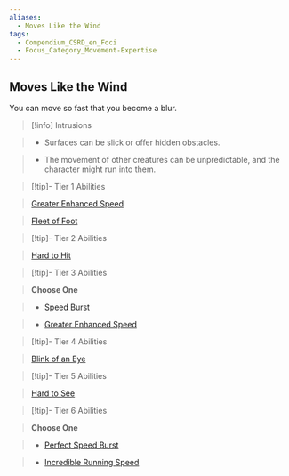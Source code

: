 ```yaml
---
aliases:
  - Moves Like the Wind
tags:
  - Compendium_CSRD_en_Foci
  - Focus_Category_Movement-Expertise
---
```

  
    
## Moves Like the Wind    
You can move so fast that you become a blur.    
  
>[!info] Intrusions    
>- Surfaces can be slick or offer hidden obstacles.    
>- The movement of other creatures can be unpredictable, and the character might run into them.    
  
  
>[!tip]- Tier 1 Abilities    
> [Greater Enhanced Speed](Greater-Enhanced-Speed.md)    
> [Fleet of Foot](Fleet-of-Foot.md)    
  
  
>[!tip]- Tier 2 Abilities    
> [Hard to Hit](Hard-to-Hit.md)    
  
  
>[!tip]- Tier 3 Abilities    
> **Choose One**    
>- [Speed Burst](Speed-Burst.md)    
>- [Greater Enhanced Speed](Greater-Enhanced-Speed.md)    
  
  
>[!tip]- Tier 4 Abilities    
> [Blink of an Eye](Blink-of-an-Eye.md)    
  
  
>[!tip]- Tier 5 Abilities    
> [Hard to See](Hard-to-See.md)    
  
  
>[!tip]- Tier 6 Abilities    
> **Choose One**    
>- [Perfect Speed Burst](Perfect-Speed-Burst.md)    
>- [Incredible Running Speed](Incredible-Running-Speed.md)